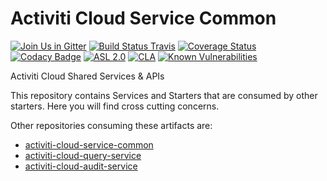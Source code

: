 # Activiti Cloud Service Common

[![Join Us in Gitter](https://badges.gitter.im/Activiti/Activiti7.svg)](https://gitter.im/Activiti/Activiti7?utm_source=badge&utm_medium=badge&utm_campaign=pr-badge&utm_content=badge)
[![Build Status Travis](https://travis-ci.org/Activiti/activiti-cloud-service-common.svg?branch=master)](https://travis-ci.org/Activiti/activiti-cloud-service-common)
[![Coverage Status](http://img.shields.io/codecov/c/github/Activiti/activiti-cloud-service-common/master.svg?maxAge=86400)](https://codecov.io/gh/Activiti/activiti-cloud-service-common)
[![Codacy Badge](https://api.codacy.com/project/badge/Grade/5e1e4a116ea94841b9002e1b56521c4f)](https://www.codacy.com/app/Activiti/activiti-cloud-service-common?utm_source=github.com&amp;utm_medium=referral&amp;utm_content=Activiti/activiti-cloud-service-common&amp;utm_campaign=Badge_Grade)
[![ASL 2.0](https://img.shields.io/hexpm/l/plug.svg)](https://github.com/Activiti/activiti-cloud-service-common/blob/master/LICENSE.txt)
[![CLA](https://cla-assistant.io/readme/badge/Activiti/activiti-cloud-service-common)](https://cla-assistant.io/Activiti/activiti-cloud-service-common)
[![Known Vulnerabilities](https://snyk.io/test/github/Activiti/activiti-cloud-service-common/badge.svg)](https://snyk.io/test/github/Activiti/activiti-cloud-service-common)

Activiti Cloud Shared Services &amp; APIs

This repository contains Services and Starters that are consumed by other starters. Here you will find cross cutting concerns. 

Other repositories consuming these artifacts are:
- [activiti-cloud-service-common](https://github.com/activiti/activiti-cloud-service-common)
- [activiti-cloud-query-service](https://github.com/activiti/activiti-cloud-query-service)
- [activiti-cloud-audit-service](https://github.com/activiti/activiti-cloud-audit-service)
